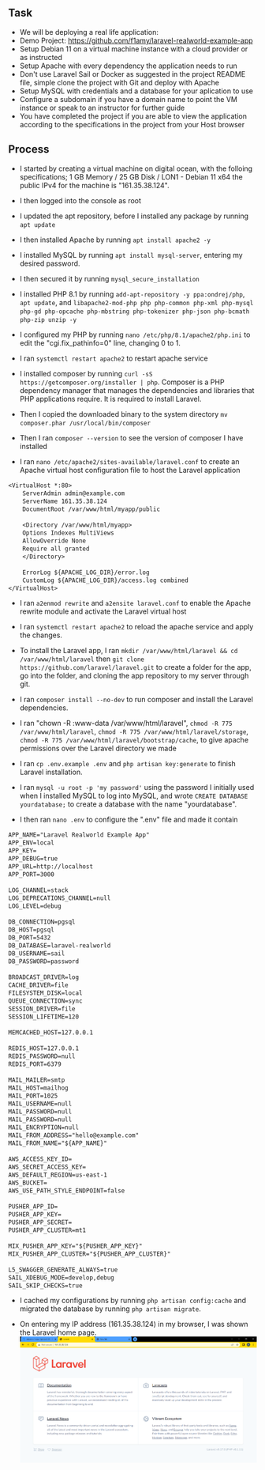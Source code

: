 ## Task 
- We will be deploying a real life application: 
- Demo Project: https://github.com/f1amy/laravel-realworld-example-app
- Setup Debian 11 on a virtual machine instance with a cloud provider or as instructed
- Setup Apache with every dependency the application needs to run
- Don't use Laravel Sail or Docker as suggested in the project README file, simple clone the project with Git and deploy with Apache
- Setup MySQL with credentials and a database for your aplication to use
- Configure a subdomain if you have a domain name to point the VM instance or speak to an instructor for further guide
- You have completed the project if you are able to view the application according to the specifications in the project from your Host browser 

## Process 
- I started by creating  a virtual machine on digital ocean, with the folloing specifications; 1 GB Memory / 25 GB Disk / LON1 - Debian 11 x64 
the public IPv4 for the machine is "161.35.38.124". 

- I then logged into the console as root 

- I updated the apt repository, before I installed any package by running `apt update` 

- I then installed Apache by running `apt install apache2 -y` 

- I installed MySQL by running `apt install mysql-server`, entering my desired password. 

- I then secured it by running `mysql_secure_installation` 

- I installed PHP 8.1 by running `add-apt-repository -y ppa:ondrej/php`, `apt update`, and 
`libapache2-mod-php php php-common php-xml php-mysql php-gd php-opcache php-mbstring php-tokenizer php-json php-bcmath php-zip unzip -y` 

- I configured my PHP by running `nano /etc/php/8.1/apache2/php.ini` to edit the "cgi.fix_pathinfo=0" line, changing 0 to 1. 

- I ran `systemctl restart apache2` to restart apache service 

- I installed composer by running `curl -sS https://getcomposer.org/installer | php`. 
Composer is a PHP dependency manager that manages the dependencies and libraries that PHP applications require. It is required to install Laravel.  

- Then I copied the downloaded binary to the system directory `mv composer.phar /usr/local/bin/composer` 

- Then I ran `composer --version` to see the version of composer I have installed 

- I ran `nano /etc/apache2/sites-available/laravel.conf` to create an Apache virtual host configuration file to host the Laravel application 
```
<VirtualHost *:80>
    ServerAdmin admin@example.com
    ServerName 161.35.38.124
    DocumentRoot /var/www/html/myapp/public

    <Directory /var/www/html/myapp>
    Options Indexes MultiViews
    AllowOverride None
    Require all granted
    </Directory>

    ErrorLog ${APACHE_LOG_DIR}/error.log
    CustomLog ${APACHE_LOG_DIR}/access.log combined
</VirtualHost>
```
- I ran `a2enmod rewrite` and `a2ensite laravel.conf` to enable the Apache rewrite module and activate the Laravel virtual host 

- I ran `systemctl restart apache2` to reload the apache service and apply the changes. 

- To install the Laravel app, I ran `mkdir /var/www/html/laravel && cd /var/www/html/laravel` then `git clone https://github.com/laravel/laravel.git` 
to create a folder for the app, go into the folder, and cloning the app repository to my server through git.  

- I ran `composer install --no-dev` to run composer and install the Laravel dependencies. 

- I ran "chown -R :www-data /var/www/html/laravel", `chmod -R 775 /var/www/html/laravel`, `chmod -R 775 /var/www/html/laravel/storage`, 
`chmod -R 775 /var/www/html/laravel/bootstrap/cache`, to give apache permissions over the Laravel directory we made 

- I ran `cp .env.example .env` and `php artisan key:generate` to finish Laravel installation. 

- I ran `mysql -u root -p 'my password'` using the password I initially used when I installed MySQL to log into MySQL, 
and wrote `CREATE DATABASE yourdatabase;` to create a database with the name "yourdatabase". 

- I then ran `nano .env` to configure the ".env" file and made it contain 
```
APP_NAME="Laravel Realworld Example App"
APP_ENV=local
APP_KEY=
APP_DEBUG=true
APP_URL=http://localhost
APP_PORT=3000

LOG_CHANNEL=stack
LOG_DEPRECATIONS_CHANNEL=null
LOG_LEVEL=debug

DB_CONNECTION=pgsql
DB_HOST=pgsql
DB_PORT=5432
DB_DATABASE=laravel-realworld
DB_USERNAME=sail
DB_PASSWORD=password

BROADCAST_DRIVER=log
CACHE_DRIVER=file
FILESYSTEM_DISK=local
QUEUE_CONNECTION=sync
SESSION_DRIVER=file
SESSION_LIFETIME=120

MEMCACHED_HOST=127.0.0.1

REDIS_HOST=127.0.0.1
REDIS_PASSWORD=null
REDIS_PORT=6379

MAIL_MAILER=smtp
MAIL_HOST=mailhog
MAIL_PORT=1025
MAIL_USERNAME=null
MAIL_PASSWORD=null
MAIL_PASSWORD=null
MAIL_ENCRYPTION=null
MAIL_FROM_ADDRESS="hello@example.com"
MAIL_FROM_NAME="${APP_NAME}"

AWS_ACCESS_KEY_ID=
AWS_SECRET_ACCESS_KEY=
AWS_DEFAULT_REGION=us-east-1
AWS_BUCKET=
AWS_USE_PATH_STYLE_ENDPOINT=false

PUSHER_APP_ID=
PUSHER_APP_KEY=
PUSHER_APP_SECRET=
PUSHER_APP_CLUSTER=mt1

MIX_PUSHER_APP_KEY="${PUSHER_APP_KEY}"
MIX_PUSHER_APP_CLUSTER="${PUSHER_APP_CLUSTER}"

L5_SWAGGER_GENERATE_ALWAYS=true
SAIL_XDEBUG_MODE=develop,debug
SAIL_SKIP_CHECKS=true
```

- I cached my configurations by running `php artisan config:cache` and migrated the database by running `php artisan migrate`. 

- On entering my IP address (161.35.38.124) in my browser, I was shown the Laravel home page. 
![Laravel home page screenshot](https://github.com/Venustrapflyyy/altschool-cloud-exercises/blob/main/Exercise%20ten/laravel%20homepage%20screenshot%20.png)


